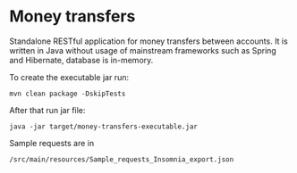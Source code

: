 # Money transfers

Standalone RESTful application for money transfers between accounts. It is written in Java without usage of mainstream frameworks such as Spring and Hibernate, database is in-memory.  

To create the executable jar run:

`mvn clean package -DskipTests`

After that run jar file:

`java -jar target/money-transfers-executable.jar`

Sample requests are in 

`/src/main/resources/Sample_requests_Insomnia_export.json`
